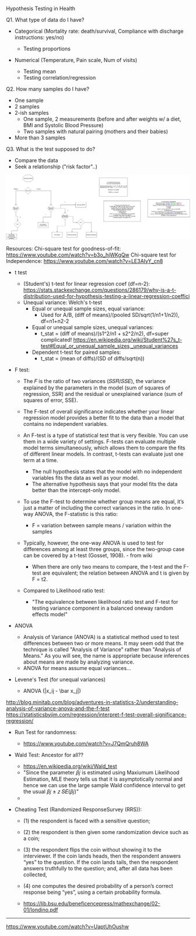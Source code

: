 
Hypothesis Testing in Health

Q1. What type of data do I have?
 - Categorical (Mortality rate: death/survival, Compliance with discharge
 instructions: yes/no)
    - Testing proportions
 
 - Numerical (Temperature, Pain scale, Num of visits)
    - Testing mean
    - Testing correlation/regression
    
Q2. How many samples do I have?
- One sample
- 2 samples
- 2-ish samples
    - One sample, 2 measurements (before and after weights w/ a diet,
    BMI and Systolic Blood Pressure)
    - Two samples with natural pairing (mothers and their babies)
- More than 3 samples


Q3. What is the test supposed to do?
- Compare the data
- Seek a relationship ("risk factor"..)


![Alt text](images/Hypothesis_Testing.png?raw=true "Optional Title")



Resources: 
Chi-square test for goodness-of-fit: https://www.youtube.com/watch?v=b3o_hjWKgQw
Chi-square test for Independence: https://www.youtube.com/watch?v=LE3AIyY_cn8


- t test
    - (Student's) t-test for linear regression coef (df=n-2):
        https://stats.stackexchange.com/questions/286179/why-is-a-t-distribution-used-for-hypothesis-testing-a-linear-regression-coeffici
    - Unequal variance: Welch's t-test
        - Equal or unequal sample sizes, equal variance:
            - Used for A/B, (diff of means)/(pooled SD/sqrt(1/n1+1/n2)), df=n1+n2-2
        - Equal or unequal sample sizes, unequal variances:
            - t_stat = (diff of means)/(s1^2/n1 + s2^2/n2), df=super complicated!
            https://en.wikipedia.org/wiki/Student%27s_t-test#Equal_or_unequal_sample_sizes,_unequal_variances
        - Dependent t-test for paired samples:
            - t_stat = (mean of diffs)/(SD of diffs/sqrt(n))
        

- F test:
    - The 𝐹 is the ratio of two variances (𝑆𝑆𝑅/𝑆𝑆𝐸), the variance explained by the parameters in the model 
    (sum of squares of regression, SSR) and the residual or unexplained variance (sum of squares of error, SSE).
    
    - The F-test of overall significance indicates whether your linear regression model provides a better fit to the 
    data than a model that contains no independent variables.
    
    - An F-test is a type of statistical test that is very flexible. You can use them in a wide variety of settings. 
    F-tests can evaluate multiple model terms simultaneously, which allows them to compare the fits of different 
    linear models. In contrast, t-tests can evaluate just one term at a time.
    
        - The null hypothesis states that the model with no independent variables fits the data as well as your model.
        - The alternative hypothesis says that your model fits the data better than the intercept-only model.
    
    - To use the F-test to determine whether group means are equal, 
        it’s just a matter of including the correct variances in the ratio. 
        In one-way ANOVA, the F-statistic is this ratio:
        - F = variation between sample means / variation within the samples
        
    - Typically, however, the one-way ANOVA is used to test for differences among at least three groups, 
    since the two-group case can be covered by a t-test (Gosset, 1908). - from wiki
        - When there are only two means to compare, the t-test and the F-test are equivalent; 
        the relation between ANOVA and t is given by F = t2.
    
    - Compared to Likelihood ratio test:
        - "The equivalence between likelihood ratio test and F-test for testing
            variance component in a balanced oneway random effects model"
            
- ANOVA
    - Analysis of Variance (ANOVA) is a statistical method used to test differences 
    between two or more means. It may seem odd that the technique is called "Analysis 
    of Variance" rather than "Analysis of Means." As you will see, the name is 
    appropriate because inferences about means are made by analyzing variance.
    - ANOVA for means assume equal variances...
    
- Levene's Test (for unequal variances)
    - ANOVA (|x_ij - \bar x_j|)

    
    
http://blog.minitab.com/blog/adventures-in-statistics-2/understanding-analysis-of-variance-anova-and-the-f-test
https://statisticsbyjim.com/regression/interpret-f-test-overall-significance-regression/


- Run Test for randomness:
    - https://www.youtube.com/watch?v=J7QmQruh8WA
    
    
- Wald Test: Ancestor for all??
    - https://en.wikipedia.org/wiki/Wald_test
    - "Since the parameter 𝛽𝑗 is estimated using Maxiumum Likelihood Estimation, 
    MLE theory tells us that it is asymptotically normal and hence we can use 
    the large sample Wald confidence interval to get the usual 𝛽𝑗 ± 𝑧 𝑆𝐸(𝛽𝑗)"
    - 


- Cheating Test (Randomized ResponseSurvey (RRS)):
    -  (1) the respondent is faced with a sensitive question; 
    - (2) the respondent is then given some randomization device such as a coin; 
    - (3) the respondent flips the coin without showing it to the interviewer. 
    If the coin lands heads, then the respondent answers “yes” to the question. 
    If the coin lands tails, then the respondent answers truthfully to the question; 
    and, after all data has been collected, 
    - (4) one computes the desired probability of a person’s correct response 
    being “yes”, using a certain probability formula. 
    
    - https://lib.bsu.edu/beneficencepress/mathexchange/02-01/londino.pdf

---
https://www.youtube.com/watch?v=UaptUhOushw



